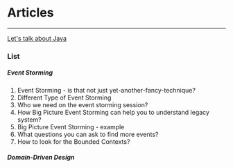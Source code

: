 # Articles

---
[Let's talk about Java](http://letstalkaboutjava.blogspot.com/)

### List 
##### Event Storming
1. Event Storming - is that not just yet-another-fancy-technique?
2. Different Type of Event Storming
3. Who we need on the event storming session?
4. How Big Picture Event Storming can help you to understand legacy system?
5. Big Picture Event Storming - example 
6. What questions you can ask to find more events?
7. How to look for the Bounded Contexts?

##### Domain-Driven Design
